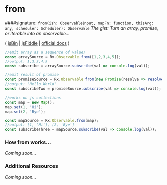 # from

####signature: `from(ish: ObservableInput, mapFn: function, thisArg: any, scheduler: Scheduler): Observable`
*The gist: Turn an array, promise, or iterable into an observable...*

( [jsBin](http://jsbin.com/yunebajugi/1/edit?js,console) | [jsFiddle](https://jsfiddle.net/d3pn27dv/9/) | [official docs](http://reactivex.io/rxjs/class/es6/Observable.js~Observable.html#static-method-from) )

```js
//emit array as a sequence of values
const arraySource = Rx.Observable.from([1,2,3,4,5]);
//output: 1,2,3,4,5
const subscribe = arraySource.subscribe(val => console.log(val));

//emit result of promise
const promiseSource = Rx.Observable.from(new Promise(resolve => resolve('Hello World!')));
//output: 'Hello World'
const subscribeTwo = promiseSource.subscribe(val => console.log(val));

//works on js collections
const map = new Map();
map.set(1, 'Hi');
map.set(2, 'Bye');

const mapSource = Rx.Observable.from(map);
//output: [1, 'Hi'], [2, 'Bye']
const subscribeThree = mapSource.subscribe(val => console.log(val));
```

### How from works...
*Coming soon...*


### Additional Resources
*Coming soon...*